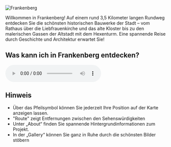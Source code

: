![Frankenberg](./images/frankenberg/p0.jpg#pano)

Willkommen in Frankenberg! Auf einem rund 3,5 Kilometer langen Rundweg entdecken Sie die schönsten historischen Bauwerke der Stadt – vom Rathaus über die Liebfrauenkirche und das alte Kloster bis zu den malerischen Gassen der Altstadt mit dem Hexenturm. Eine spannende Reise durch Geschichte und Architektur erwartet Sie!

## Was kann ich in Frankenberg entdecken?

<audio controls class="full-width-audio">
  <source src="locales/frankenberg/de/frankenberg.mp3" type="audio/mpeg">
  Dein Browser unterstützt kein Audioelement.
</audio>

## Hinweis

- Über das Pfeilsymbol können Sie jederzeit Ihre Position auf der Karte anzeigen lassen.
- "Route" zeigt Entfernungen zwischen den Sehenswürdigkeiten
- Unter „About“ finden Sie spannende Hintergrundinformationen zum Projekt.
- In der „Gallery“ können Sie ganz in Ruhe durch die schönsten Bilder stöbern